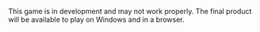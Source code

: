 This game is in development and may not work properly. The final product will be available to play on Windows and in a browser.
